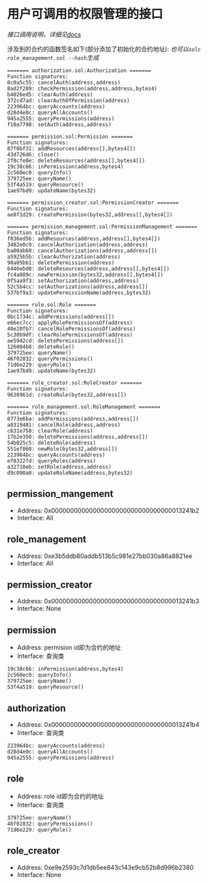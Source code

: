 # 用户可调用的权限管理的接口
*接口调用说明，详细见[docs](https://cryptape.github.io/cita/system_management/account/)*

涉及到的合约的函数签名如下(部分添加了初始化的合约地址):
*也可以`solc role_management.sol --hash`生成*

```
======= authorization.sol:Authorization =======
Function signatures: 
0c0a5c55: cancelAuth(address,address)
8ad2f289: checkPermission(address,address,bytes4)
b4026ed5: clearAuth(address)
372cd7ad: clearAuthOfPermission(address)
223964bc: queryAccounts(address)
d28d4e0c: queryAllAccounts()
945a2555: queryPermissions(address)
f10a7798: setAuth(address,address)

======= permission.sol:Permission =======
Function signatures: 
87f0bf31: addResources(address[],bytes4[])
43d726d6: close()
2f8cfe0e: deleteResources(address[],bytes4[])
19c38c66: inPermission(address,bytes4)
2c560ec0: queryInfo()
379725ee: queryName()
53f4a519: queryResource()
1ae97bd9: updateName(bytes32)

======= permission_creator.sol:PermissionCreator =======
Function signatures: 
ae8f1d29: createPermission(bytes32,address[],bytes4[])

======= permission_management.sol:PermissionManagement =======
Function signatures: 
f036ed56: addResources(address,address[],bytes4[])
3482e0c9: cancelAuthorization(address,address)
ba00ab60: cancelAuthorizations(address,address[])
a5925b5b: clearAuthorization(address)
98a05bb1: deletePermission(address)
6446ebd8: deleteResources(address,address[],bytes4[])
fc4a089c: newPermission(bytes32,address[],bytes4[])
0f5aa9f3: setAuthorization(address,address)
52c5b4cc: setAuthorizations(address,address[])
537bf9a3: updatePermissionName(address,bytes32)

======= role.sol:Role =======
Function signatures: 
0bc1734c: addPermissions(address[])
e66ec7cc: applyRolePermissionsOf(address)
40e20fb7: cancelRolePermissionsOf(address)
5c30b9df: clearRolePermissionsOf(address)
ae5942cd: deletePermissions(address[])
126004b8: deleteRole()
379725ee: queryName()
46f02832: queryPermissions()
71d6e229: queryRole()
1ae97bd9: updateName(bytes32)

======= role_creator.sol:RoleCreator =======
Function signatures: 
9630961d: createRole(bytes32,address[])

======= role_management.sol:RoleManagement =======
Function signatures: 
0773e6ba: addPermissions(address,address[])
a8319481: cancelRole(address,address)
c631e758: clearRole(address)
17b2e350: deletePermissions(address,address[])
54b025c5: deleteRole(address)
551ef860: newRole(bytes32,address[])
223964bc: queryAccounts(address)
ef8322fd: queryRoles(address)
a32710eb: setRole(address,address)
d9c090a0: updateRoleName(address,bytes32)
```

## permission_mangement

* Address: 0x00000000000000000000000000000000013241b2
* Interface: All

## role_management

* Address: 0xe3b5ddb80addb513b5c981e27bb030a86a8821ee
* Interface: All

## permission_creator

* Address: 0x00000000000000000000000000000000013241b3
* Interface: None

## permission

* Address: permision id即为合约的地址
* Interface: 查询类

```
19c38c66: inPermission(address,bytes4)
2c560ec0: queryInfo()
379725ee: queryName()
53f4a519: queryResource()
```

## authorization

* Address: 0x00000000000000000000000000000000013241b4
* Interface: 查询类

```
223964bc: queryAccounts(address)
d28d4e0c: queryAllAccounts()
945a2555: queryPermissions(address)
```

## role

* Address: role id即为合约的地址
* Interface: 查询类

```
379725ee: queryName()
46f02832: queryPermissions()
71d6e229: queryRole()
```

## role_creator

* Address: 0xe9e2593c7d1db5ee843c143e9cb52b8d996b2380
* Interface: None
